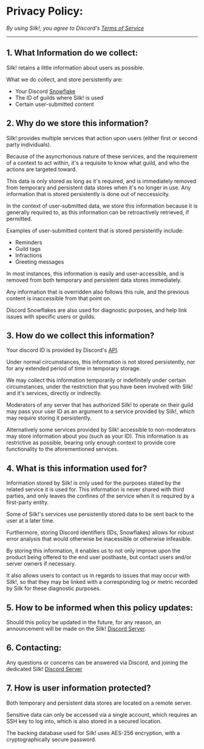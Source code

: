 # Privacy Policy:

_By using Silk!, you agree to Discord's [Terms of Service](https://discord.com/terms)_

---


## 1. What Information do we collect:

Silk! retains a little information about users as possible.

What we do collect, and store persistently are:

- Your Discord [Snowflake](https://discord.dev/reference#snowflakes)
- The ID of guilds where Silk! is used
- Certain user-submitted content

## 2. Why do we store this information?

Silk! provides multiple services that action upon users (either first or second party individuals).

Because of the asyncrhonous nature of these services, and the requirement of a context to act within, it's a requisite to know what guild, and who the actions are targeted toward.

This data is only stored as long as it's required, and is immediately removed from temporary and persistent data stores when it's no longer in use. Any information that is stored persistently is done out of neccessicity.

In the context of user-submitted data, we store this information because it is generally required to, as this information can be retroactively retrieved, if permitted.

Examples of user-submitted content that is stored persistently include:

- Reminders
- Guild tags
- Infractions
- Greeting messages

In most instances, this information is easily and user-accessible, and is removed from both temporary and persistent data stores immediately.

Any information that is overridden also follows this rule, and the previous content is inaccessible from that point on.

Discord Snowflakes are also used for diagnostic purposes, and help link issues with specific users or guilds.

## 3. How do we collect this information?

Your discord ID is provided by Discord's [API](https://discord.dev).

Under normal circumstances, this information is not stored persistently, nor for any extended period of time in temporary storage.

We may collect this information temporarily or indefinitely under certain circumstances, under the restriction that you have been involved with Silk! and it's services, directly or indirectly.

Moderators of any server that has authorized Silk! to operate on their guild may pass your user ID as an argument to a service provided by Silk!, which may require storing it persistently.

Alternatively some services provided by Silk! accessible to non-moderators may store information about you (such as your ID). This information is as restrictive as possible, bearing only enough context to provide core functionality to the aforementioned services.

## 4. What is this information used for?

Information stored by Silk! is only used for the purposes stated by the related service it is used for. This information is never shared with third parties, and only leaves the confines of the service when it is required by a first-party entity.

Some of Silk!'s services use persistently stored data to be sent back to the user at a later time.

Furthermore, storing Discord identifiers (IDs, Snowflakes) allows for robust error analysis that would otherwise be inacessible or otherwise infeasible.

By storing this information, it enables us to not only improve upon the product being offered to the end user posthaste, but contact users and/or server owners if necessary.

It also allows users to contact us in regards to issues that may occur with Silk!, so that they may be linked with a corresponding log or metric recorded by Silk for these diagnostic purposes.

## 5. How to be informed when this policy updates:

Should this policy be updated in the future, for any reason, an announcement will be made on the Silk! [Discord Server](https://discord.gg/HZfZb95).

## 6. Contacting:

Any questions or concerns can be answered via Discord, and joining the dedicated Silk! [Discord Server](https://discord.gg/HZfZb95)

## 7. How is user information protected?
Both temporary and persistent data stores are located on a remote server.

Sensitive data can only be accessed via a single account, which requires an SSH key to log into, which is also stored in a secured location.

The backing database used for Silk! uses AES-256 encryption, with a cryptographically secure password.